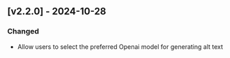 ## [v2.2.0] - 2024-10-28

### Changed
- Allow users to select the preferred Openai model for generating alt text
